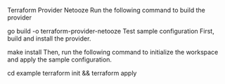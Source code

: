 Terraform Provider Netooze
Run the following command to build the provider

go build -o terraform-provider-netooze
Test sample configuration
First, build and install the provider.

make install
Then, run the following command to initialize the workspace and apply the sample configuration.

cd example
terraform init && terraform apply
